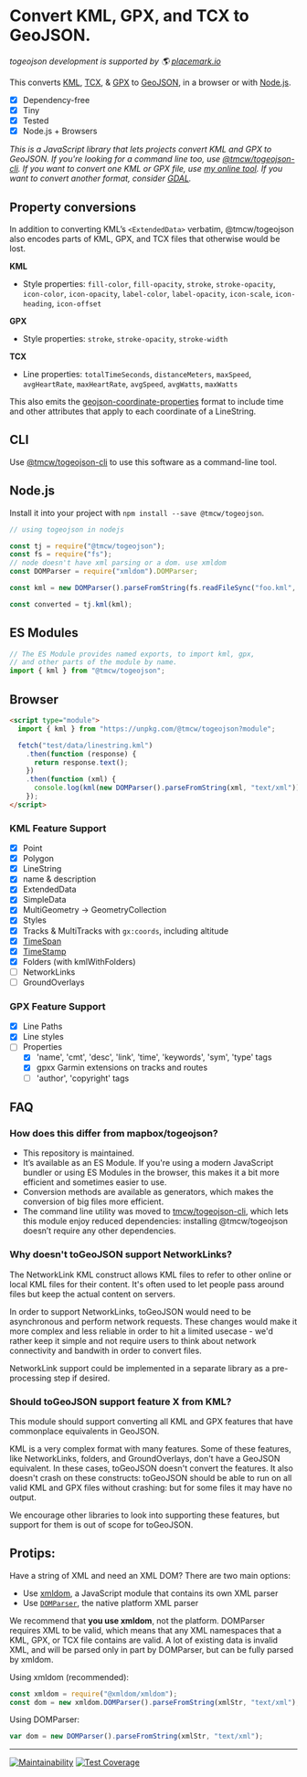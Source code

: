 # Convert KML, GPX, and TCX to GeoJSON.

_togeojson development is supported by 🌎 [placemark.io](https://placemark.io/)_

This converts [KML](https://developers.google.com/kml/documentation/), [TCX](https://en.wikipedia.org/wiki/Training_Center_XML), & [GPX](http://www.topografix.com/gpx.asp)
to [GeoJSON](http://www.geojson.org/), in a browser or with [Node.js](http://nodejs.org/).

- [x] Dependency-free
- [x] Tiny
- [x] Tested
- [x] Node.js + Browsers

_This is a JavaScript library that lets projects convert KML and GPX to GeoJSON. If you're
looking for a command line too, use [@tmcw/togeojson-cli](https://github.com/tmcw/togeojson-cli). If you
want to convert one KML or GPX file, use [my online tool](https://observablehq.com/@tmcw/convert-kml-to-geojson).
If you want to convert another format, consider [GDAL](https://www.gdal.org/)._

## Property conversions

In addition to converting KML’s `<ExtendedData>` verbatim, @tmcw/togeojson
also encodes parts of KML, GPX, and TCX files that otherwise would be lost.

**KML**

- Style properties: `fill-color`, `fill-opacity`, `stroke`, `stroke-opacity`,
  `icon-color`, `icon-opacity`, `label-color`, `label-opacity`, `icon-scale`,
  `icon-heading`, `icon-offset`

**GPX**

- Style properties: `stroke`, `stroke-opacity`, `stroke-width`

**TCX**

- Line properties: `totalTimeSeconds`, `distanceMeters`, `maxSpeed`,
  `avgHeartRate`, `maxHeartRate`, `avgSpeed`, `avgWatts`, `maxWatts`

This also emits the [geojson-coordinate-properties](https://github.com/mapbox/geojson-coordinate-properties) format
to include time and other attributes that apply to each coordinate of a LineString.

## CLI

Use [@tmcw/togeojson-cli](https://github.com/tmcw/togeojson-cli) to use this
software as a command-line tool.

## Node.js

Install it into your project with `npm install --save @tmcw/togeojson`.

```javascript
// using togeojson in nodejs

const tj = require("@tmcw/togeojson");
const fs = require("fs");
// node doesn't have xml parsing or a dom. use xmldom
const DOMParser = require("xmldom").DOMParser;

const kml = new DOMParser().parseFromString(fs.readFileSync("foo.kml", "utf8"));

const converted = tj.kml(kml);
```

## ES Modules

```javascript
// The ES Module provides named exports, to import kml, gpx,
// and other parts of the module by name.
import { kml } from "@tmcw/togeojson";
```

## Browser

```html
<script type="module">
  import { kml } from "https://unpkg.com/@tmcw/togeojson?module";

  fetch("test/data/linestring.kml")
    .then(function (response) {
      return response.text();
    })
    .then(function (xml) {
      console.log(kml(new DOMParser().parseFromString(xml, "text/xml")));
    });
</script>
```

### KML Feature Support

- [x] Point
- [x] Polygon
- [x] LineString
- [x] name & description
- [x] ExtendedData
- [x] SimpleData
- [x] MultiGeometry -> GeometryCollection
- [x] Styles
- [x] Tracks & MultiTracks with `gx:coords`, including altitude
- [x] [TimeSpan](https://developers.google.com/kml/documentation/kmlreference#timespan)
- [x] [TimeStamp](https://developers.google.com/kml/documentation/kmlreference#timestamp)
- [x] Folders (with kmlWithFolders)
- [ ] NetworkLinks
- [ ] GroundOverlays

### GPX Feature Support

- [x] Line Paths
- [x] Line styles
- [ ] Properties
  - [x] 'name', 'cmt', 'desc', 'link', 'time', 'keywords', 'sym', 'type' tags
  - [x] gpxx Garmin extensions on tracks and routes
  - [ ] 'author', 'copyright' tags

## FAQ

### How does this differ from mapbox/togeojson?

- This repository is maintained.
- It’s available as an ES Module. If you're using a modern JavaScript bundler or
  using ES Modules in the browser, this makes it a bit more efficient and sometimes
  easier to use.
- Conversion methods are available as generators, which makes the conversion of big
  files more efficient.
- The command line utility was moved to [tmcw/togeojson-cli](https://github.com/tmcw/togeojson-cli),
  which lets this module enjoy reduced dependencies: installing @tmcw/togeojson doesn’t
  require any other dependencies.

### Why doesn't toGeoJSON support NetworkLinks?

The NetworkLink KML construct allows KML files to refer to other online
or local KML files for their content. It's often used to let people pass around
files but keep the actual content on servers.

In order to support NetworkLinks, toGeoJSON would need to be asynchronous
and perform network requests. These changes would make it more complex and less
reliable in order to hit a limited usecase - we'd rather keep it simple
and not require users to think about network connectivity and bandwith
in order to convert files.

NetworkLink support could be implemented in a separate library as a pre-processing
step if desired.

### Should toGeoJSON support feature X from KML?

This module should support converting all KML and GPX features that have commonplace
equivalents in GeoJSON.

KML is a very complex format with many features. Some of these features, like NetworkLinks,
folders, and GroundOverlays, don't have a GeoJSON equivalent. In these cases,
toGeoJSON doesn't convert the features. It also doesn't crash on these constructs:
toGeoJSON should be able to run on all valid KML and GPX files without crashing:
but for some files it may have no output.

We encourage other libraries to look into supporting these features, but
support for them is out of scope for toGeoJSON.

## Protips:

Have a string of XML and need an XML DOM? There are two main options:

- Use [xmldom](https://www.npmjs.com/package/@xmldom/xmldom), a JavaScript module that contains its own XML parser
- Use [`DOMParser`](https://developer.mozilla.org/en-US/docs/Web/API/DOMParser), the native platform XML parser

We recommend that **you use xmldom**, not the platform. DOMParser requires XML to be valid, which means that any XML namespaces that a KML, GPX, or TCX file contains are valid. A lot of existing data is invalid XML, and will be parsed only in part by DOMParser, but can be fully parsed by xmldom.

Using xmldom (recommended):

```js
const xmldom = require("@xmldom/xmldom");
const dom = new xmldom.DOMParser().parseFromString(xmlStr, "text/xml");
```

Using DOMParser:

```js
var dom = new DOMParser().parseFromString(xmlStr, "text/xml");
```

---

[![Maintainability](https://api.codeclimate.com/v1/badges/b3673a9a9f6e132ec991/maintainability)](https://codeclimate.com/github/placemark/togeojson/maintainability) [![Test Coverage](https://api.codeclimate.com/v1/badges/b3673a9a9f6e132ec991/test_coverage)](https://codeclimate.com/github/placemark/togeojson/test_coverage)
